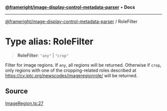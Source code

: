 [**@frameright/image-display-control-metadata-parser**](../README.md) • **Docs**

***

[@frameright/image-display-control-metadata-parser](../README.md) / RoleFilter

# Type alias: RoleFilter

> **RoleFilter**: `"any"` | `"crop"`

Filter for image regions. If `any`, all regions will be returned. Otherwise
if `crop`, only regions with one of the cropping-related roles described
at <https://cv.iptc.org/newscodes/imageregionrole/> will be returned.

## Source

[ImageRegion.ts:27](https://github.com/Frameright/image-display-control-metadata-parser/blob/main/src/ImageRegion.ts#L27)
